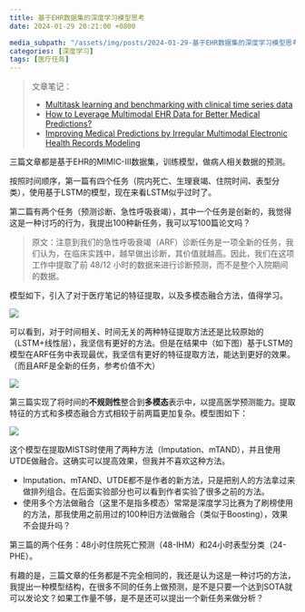 ```yaml
---
title: 基于EHR数据集的深度学习模型思考
date: 2024-01-29 20:21:00 +0800

media_subpath: "/assets/img/posts/2024-01-29-基于EHR数据集的深度学习模型思考"
categories: [深度学习]
tags: [医疗任务]
---
```


> 文章笔记：
>
> - [Multitask learning and benchmarking with clinical time series data](https://qmmms.github.io/posts/Multitask-learning-and-benchmarking-with-clinical-time-series-data/)
> - [How to Leverage Multimodal EHR Data for Better Medical Predictions?](https://qmmms.github.io/posts/How-to-Leverage-Multimodal-EHR-Data-for-Better-Medical-Predictions/)
> - [Improving Medical Predictions by Irregular Multimodal Electronic Health Records Modeling](https://qmmms.github.io/posts/Improving-Medical-Predictions-by-Irregular-Multimodal-Electronic-Health-Records-Modeling/)

三篇文章都是基于EHR的MIMIC-III数据集，训练模型，做病人相关数据的预测。

按照时间顺序，第一篇有四个任务（院内死亡、生理衰竭、住院时间、表型分类），使用基于LSTM的模型，现在来看LSTM似乎过时了。

第二篇有两个任务（预测诊断、急性呼吸衰竭），其中一个任务是创新的，我觉得这是一种讨巧的行为，我提出100种新任务，我可以写100篇论文吗？

> 原文：注意到我们的急性呼吸衰竭（ARF）诊断任务是一项全新的任务，我们认为，在临床实践中，越早做出诊断，其价值就越高。因此，我们在这项工作中提取了前 48/12 小时的数据来进行诊断预测，而不是整个入院期间的数据。

模型如下，引入了对于医疗笔记的特征提取，以及多模态融合方法，值得学习。

![](model2.png)

可以看到，对于时间相关、时间无关的两种特征提取方法还是比较原始的（LSTM+线性层），我坚信有更好的方法。但是在结果中（如下图）基于LSTM的模型在ARF任务中表现最优，我坚信有更好的特征提取方法，能达到更好的效果。（而且ARF是全新的任务，参考价值不大）

![](baseline_MI.png)

第三篇实现了将时间的**不规则性**整合到**多模态**表示中，以提高医学预测能力。提取特征的方式和多模态融合方式相较于前两篇更加复杂。模型图如下：

![](irr.png)

这个模型在提取MISTS时使用了两种方法（Imputation、mTAND），并且使用UTDE做融合。这确实可以提高效果，但我并不喜欢这种方法。

- Imputation、mTAND、UTDE都不是作者的新方法，只是把别人的方法拿过来做排列组合。在后面实验部分也可以看到作者实验了很多之前的方法。
- 使用多个方法做融合（这里不是指多模态）常常是深度学习比赛为了刷榜使用的方法，那我使用之前用过的100种旧方法做融合（类似于Boosting），效果不会提升吗？

第三篇的两个任务：48小时住院死亡预测（48-IHM）和24小时表型分类（24-PHE）。

有趣的是，三篇文章的任务都是不完全相同的，我还是认为这是一种讨巧的方法，我提出一种模型结构，在很多不同的任务上做预测，是不是只要一个达到SOTA就可以发论文？如果工作量不够，是不是还可以提出一个新任务来做分析？

